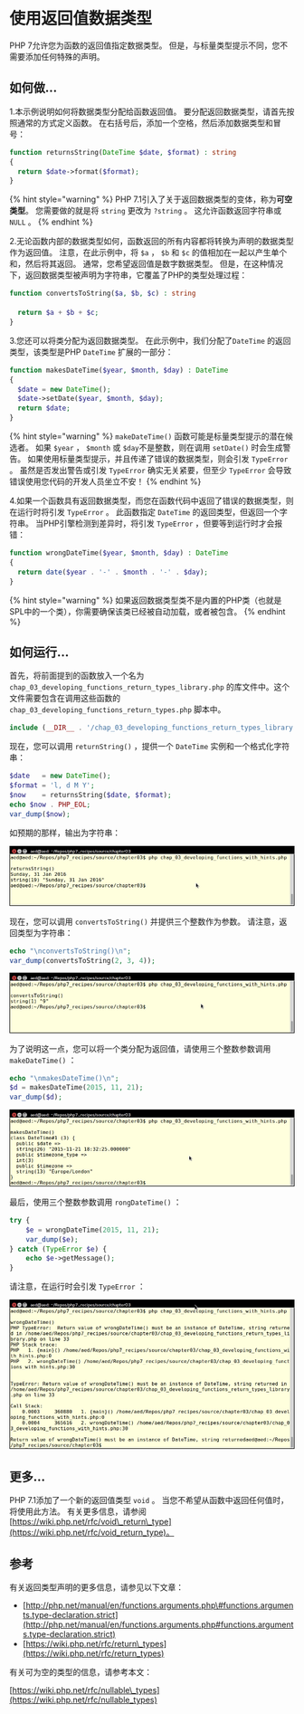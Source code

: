 # 使用返回值数据类型

PHP 7允许您为函数的返回值指定数据类型。 但是，与标量类型提示不同，您不需要添加任何特殊的声明。

## 如何做...

1.本示例说明如何将数据类型分配给函数返回值。 要分配返回数据类型，请首先按照通常的方式定义函数。 在右括号后，添加一个空格，然后添加数据类型和冒号：

```php
function returnsString(DateTime $date, $format) : string
{
  return $date->format($format);
}
```

{% hint style="warning" %}
PHP 7.1引入了关于返回数据类型的变体，称为**可空类型**。 您需要做的就是将 `string` 更改为 `?string` 。 这允许函数返回字符串或 `NULL` 。
{% endhint %}

2.无论函数内部的数据类型如何，函数返回的所有内容都将转换为声明的数据类型作为返回值。 注意，在此示例中，将 `$a` ， `$b` 和 `$c` 的值相加在一起以产生单个和，然后将其返回。 通常，您希望返回值是数字数据类型。 但是，在这种情况下，返回数据类型被声明为字符串，它覆盖了PHP的类型处理过程：

```php
function convertsToString($a, $b, $c) : string
      
  return $a + $b + $c;
}
```

3.您还可以将类分配为返回数据类型。 在此示例中，我们分配了`DateTime` 的返回类型，该类型是PHP  `DateTime` 扩展的一部分：

```php
function makesDateTime($year, $month, $day) : DateTime
{
  $date = new DateTime();
  $date->setDate($year, $month, $day);
  return $date;
}
```

{% hint style="warning" %}
`makeDateTime()` 函数可能是标量类型提示的潜在候选者。 如果 `$year` ， `$month` 或 `$day`不是整数，则在调用 `setDate()` 时会生成警告。 如果使用标量类型提示，并且传递了错误的数据类型，则会引发 `TypeError` 。 虽然是否发出警告或引发 `TypeError` 确实无关紧要，但至少 `TypeError` 会导致错误使用您代码的开发人员坐立不安！
{% endhint %}

4.如果一个函数具有返回数据类型，而您在函数代码中返回了错误的数据类型，则在运行时将引发 `TypeError` 。 此函数指定 `DateTime` 的返回类型，但返回一个字符串。 当PHP引擎检测到差异时，将引发 `TypeError` ，但要等到运行时才会报错：

```php
function wrongDateTime($year, $month, $day) : DateTime
{
  return date($year . '-' . $month . '-' . $day);
}
```

{% hint style="warning" %}
如果返回数据类型类不是内置的PHP类（也就是SPL中的一个类），你需要确保该类已经被自动加载，或者被包含。
{% endhint %}

## 如何运行...

首先，将前面提到的函数放入一个名为 `chap_03_developing_functions_return_types_library.php` 的库文件中。这个文件需要包含在调用这些函数的 `chap_03_developing_functions_return_types.php` 脚本中。

```php
include (__DIR__ . '/chap_03_developing_functions_return_types_library.php');
```

现在，您可以调用 `returnString()` ，提供一个 `DateTime` 实例和一个格式化字符串：

```php
$date   = new DateTime();
$format = 'l, d M Y';
$now    = returnsString($date, $format);
echo $now . PHP_EOL;
var_dump($now);
```

如预期的那样，输出为字符串：

![](../../.gitbook/assets/image%20%2815%29.png)

现在，您可以调用 `convertsToString()` 并提供三个整数作为参数。 请注意，返回类型为字符串：

```php
echo "\nconvertsToString()\n";
var_dump(convertsToString(2, 3, 4));
```

![](../../.gitbook/assets/image%20%2813%29.png)

为了说明这一点，您可以将一个类分配为返回值，请使用三个整数参数调用 `makeDateTime()` ：

```php
echo "\nmakesDateTime()\n";
$d = makesDateTime(2015, 11, 21);
var_dump($d);
```

![](../../.gitbook/assets/image%20%2812%29.png)

最后，使用三个整数参数调用 `rongDateTime()` ：

```php
try {
    $e = wrongDateTime(2015, 11, 21);
    var_dump($e);
} catch (TypeError $e) {
    echo $e->getMessage();
}
```

请注意，在运行时会引发 `TypeError` ：

![](../../.gitbook/assets/image%20%2814%29.png)

## 更多...

PHP 7.1添加了一个新的返回值类型 `void` 。 当您不希望从函数中返回任何值时，将使用此方法。 有关更多信息，请参阅[https://wiki.php.net/rfc/void\_return\_type](https://wiki.php.net/rfc/void_return_type)。

## 参考

有关返回类型声明的更多信息，请参见以下文章：

* [http://php.net/manual/en/functions.arguments.php\#functions.arguments.type-declaration.strict](http://php.net/manual/en/functions.arguments.php#functions.arguments.type-declaration.strict)
* [https://wiki.php.net/rfc/return\_types](https://wiki.php.net/rfc/return_types)

有关可为空的类型的信息，请参考本文：

[https://wiki.php.net/rfc/nullable\_types](https://wiki.php.net/rfc/nullable_types)

